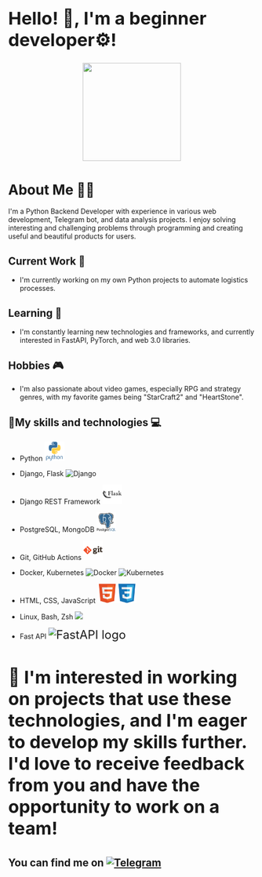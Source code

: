   
  <h1 style="font-size: 36px;">Hello! 👋, I'm a beginner developer⚙️!</h1>
    <div align="center">
  <img src="https://upload.wikimedia.org/wikipedia/commons/thumb/c/c3/Python-logo-notext.svg/768px-Python-logo-notext.svg.png" width="200" height="200"/>
</div>

# About Me 🙋‍♂️

I'm a Python Backend Developer with experience in various web development, Telegram bot, and data analysis projects. I enjoy solving interesting and challenging problems through programming and creating useful and beautiful products for users.

## Current Work 💼

- I'm currently working on my own Python projects to automate logistics processes.

## Learning 🚀

- I'm constantly learning new technologies and frameworks, and currently interested in FastAPI, PyTorch, and web 3.0 libraries.

## Hobbies 🎮

- I'm also passionate about video games, especially RPG and strategy genres, with my favorite games being "StarCraft2" and "HeartStone".


## 🔧My skills and technologies 💻

- Python   <img src="https://raw.githubusercontent.com/devicons/devicon/master/icons/python/python-original-wordmark.svg" alt="Python" title="Python" width="40" height="40"/>&nbsp;
- Django, Flask <img src="https://www.vectorlogo.zone/logos/djangoproject/djangoproject-ar21.svg" alt="Django" title="Django" width="40" height="40"/>&nbsp;
- Django REST Framework <img src="https://raw.githubusercontent.com/devicons/devicon/master/icons/flask/flask-original-wordmark.svg" alt="Flask" title="Flask" width="40" height="40"/>&nbsp;
- PostgreSQL, MongoDB <img src="https://raw.githubusercontent.com/devicons/devicon/master/icons/postgresql/postgresql-original-wordmark.svg" alt="PostgreSQL" title="PostgreSQL" width="40" height="40"/>&nbsp;
- Git, GitHub Actions <img src="https://raw.githubusercontent.com/devicons/devicon/master/icons/git/git-original-wordmark.svg" alt="Git" title="Git" width="40" height="40"/>&nbsp;
- Docker, Kubernetes  <img src="https://img.icons8.com/color/48/000000/docker.png" alt="Docker" title="Docker" width="40" height="40"/> <img src="https://img.icons8.com/color/48/000000/kubernetes.png" alt="Kubernetes" title="Kubernetes" width="40" height="40"/>

- HTML, CSS, JavaScript <img src="https://raw.githubusercontent.com/devicons/devicon/master/icons/html5/html5-original.svg" alt="HTML5" title="HTML5" width="40" height="40"/><img src="https://raw.githubusercontent.com/devicons/devicon/master/icons/css3/css3-original.svg" alt="CSS3" title="CSS3" width="40" height="40"/>


- Linux, Bash, Zsh <img src="https://img.icons8.com/color/48/000000/linux.png"/>
- Fast API  <img src="https://img.shields.io/badge/FastAPI-009688?style=for-the-badge&logo=fastapi&logoColor=white" alt="FastAPI logo" style="max-width:100%; font-size: 24px;"/>
  
  
 <h1 style="font-size: 36px;">🤖 I'm interested in working on projects that use these technologies, and I'm eager to develop my skills further. I'd love to receive feedback from you and have the opportunity to work on a team!</p>


## You can find me on [![Telegram](https://img.shields.io/badge/Telegram-%40DK_Oscar-2CA5E0?style=for-the-badge&logo=telegram&logoColor=white)](https://t.me/DK_Oscar)
